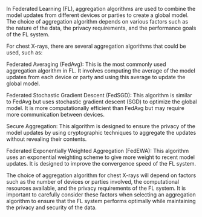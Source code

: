 In Federated Learning (FL), aggregation algorithms are used to combine the model updates from different devices or parties to create a global model. The choice of aggregation algorithm depends on various factors such as the nature of the data, the privacy requirements, and the performance goals of the FL system.

For chest X-rays, there are several aggregation algorithms that could be used, such as:

Federated Averaging (FedAvg): This is the most commonly used aggregation algorithm in FL. It involves computing the average of the model updates from each device or party and using this average to update the global model.

Federated Stochastic Gradient Descent (FedSGD): This algorithm is similar to FedAvg but uses stochastic gradient descent (SGD) to optimize the global model. It is more computationally efficient than FedAvg but may require more communication between devices.

Secure Aggregation: This algorithm is designed to ensure the privacy of the model updates by using cryptographic techniques to aggregate the updates without revealing their contents.

Federated Exponentially Weighted Aggregation (FedEWA): This algorithm uses an exponential weighting scheme to give more weight to recent model updates. It is designed to improve the convergence speed of the FL system.

The choice of aggregation algorithm for chest X-rays will depend on factors such as the number of devices or parties involved, the computational resources available, and the privacy requirements of the FL system. It is important to carefully consider these factors when selecting an aggregation algorithm to ensure that the FL system performs optimally while maintaining the privacy and security of the data.
